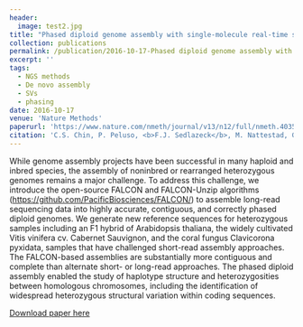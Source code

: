 ```yaml
---
header:
  image: test2.jpg
title: "Phased diploid genome assembly with single-molecule real-time sequencing"
collection: publications
permalink: /publication/2016-10-17-Phased diploid genome assembly with single-molecule real-time sequencing-number-12
excerpt: ''
tags:
  - NGS methods
  - De novo assembly
  - SVs
  - phasing
date: 2016-10-17
venue: 'Nature Methods'
paperurl: 'https://www.nature.com/nmeth/journal/v13/n12/full/nmeth.4035.html'
citation: 'C.S. Chin, P. Peluso, <b>F.J. Sedlazeck</b>, M. Nattestad, G.T. Con- cepcion, A. Clum, C. Dunn, R.O. Malley, R. Figueroa-Balderas, A. Morales-Cruz, G.R. Cramer, M. Delledonne, C. Luo, J.R. Ecker, D. Cantu, D.R. Rank, M.C. Schatz (2016) &quot;Phased diploid genome assembly with single-molecule real-time sequencing.&quot; <i>Nature Methods</i>. 22, 1468-1476.'
---
```


While genome assembly projects have been successful in many haploid and inbred species, the assembly of noninbred or rearranged heterozygous genomes remains a major challenge. To address this challenge, we introduce the open-source FALCON and FALCON-Unzip algorithms (https://github.com/PacificBiosciences/FALCON/) to assemble long-read sequencing data into highly accurate, contiguous, and correctly phased diploid genomes. We generate new reference sequences for heterozygous samples including an F1 hybrid of Arabidopsis thaliana, the widely cultivated Vitis vinifera cv. Cabernet Sauvignon, and the coral fungus Clavicorona pyxidata, samples that have challenged short-read assembly approaches. The FALCON-based assemblies are substantially more contiguous and complete than alternate short- or long-read approaches. The phased diploid assembly enabled the study of haplotype structure and heterozygosities between homologous chromosomes, including the identification of widespread heterozygous structural variation within coding sequences.

[Download paper here](https://www.nature.com/nmeth/journal/v13/n12/full/nmeth.4035.html)

